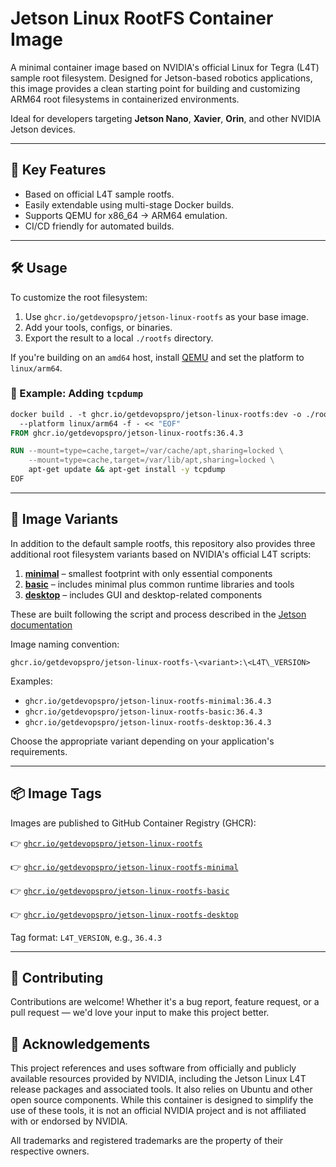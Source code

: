 # Jetson Linux RootFS Container Image

A minimal container image based on NVIDIA's official Linux for Tegra (L4T) sample root filesystem. Designed for Jetson-based robotics applications, this image provides a clean starting point for building and customizing ARM64 root filesystems in containerized environments.

Ideal for developers targeting **Jetson Nano**, **Xavier**, **Orin**, and other NVIDIA Jetson devices.

---

## 🚀 Key Features

* Based on official L4T sample rootfs.
* Easily extendable using multi-stage Docker builds.
* Supports QEMU for x86\_64 → ARM64 emulation.
* CI/CD friendly for automated builds.

---

## 🛠️ Usage

To customize the root filesystem:

1. Use `ghcr.io/getdevopspro/jetson-linux-rootfs` as your base image.
2. Add your tools, configs, or binaries.
3. Export the result to a local `./rootfs` directory.

If you're building on an `amd64` host, install [QEMU](https://docs.docker.com/build/building/multi-platform/#install-qemu-manually) and set the platform to `linux/arm64`.

### 🔧 Example: Adding `tcpdump`

```dockerfile
docker build . -t ghcr.io/getdevopspro/jetson-linux-rootfs:dev -o ./rootfs \
  --platform linux/arm64 -f - << "EOF"
FROM ghcr.io/getdevopspro/jetson-linux-rootfs:36.4.3

RUN --mount=type=cache,target=/var/cache/apt,sharing=locked \
    --mount=type=cache,target=/var/lib/apt,sharing=locked \
    apt-get update && apt-get install -y tcpdump
EOF
```

---

## 🧱 Image Variants

In addition to the default sample rootfs, this repository also provides three additional root filesystem variants based on NVIDIA's official L4T scripts:

1. **[minimal](https://docs.nvidia.com/jetson/archives/r36.4.3/DeveloperGuide/SD/RootFileSystem.html#minimal-flavor-root-file-system)** – smallest footprint with only essential components
2. **[basic](https://docs.nvidia.com/jetson/archives/r36.4.3/DeveloperGuide/SD/RootFileSystem.html#basic-flavor-root-file-system)** – includes minimal plus common runtime libraries and tools
3. **[desktop](https://docs.nvidia.com/jetson/archives/r36.4.3/DeveloperGuide/SD/RootFileSystem.html#desktop-flavor-root-file-system)** – includes GUI and desktop-related components

These are built following the script and process described in the [Jetson documentation](https://docs.nvidia.com/jetson/archives/r36.4.3/DeveloperGuide/SD/RootFileSystem.html#manually-generate-a-root-file-system)

Image naming convention:

`ghcr.io/getdevopspro/jetson-linux-rootfs-\<variant>:\<L4T\_VERSION>`

Examples:

* `ghcr.io/getdevopspro/jetson-linux-rootfs-minimal:36.4.3`
* `ghcr.io/getdevopspro/jetson-linux-rootfs-basic:36.4.3`
* `ghcr.io/getdevopspro/jetson-linux-rootfs-desktop:36.4.3`

Choose the appropriate variant depending on your application's requirements.

---

## 📦 Image Tags

Images are published to GitHub Container Registry (GHCR):

👉 [`ghcr.io/getdevopspro/jetson-linux-rootfs`](https://ghcr.io/getdevopspro/jetson-linux-rootfs)

👉 [`ghcr.io/getdevopspro/jetson-linux-rootfs-minimal`](https://ghcr.io/getdevopspro/jetson-linux-rootfs-minimal)

👉 [`ghcr.io/getdevopspro/jetson-linux-rootfs-basic`](https://ghcr.io/getdevopspro/jetson-linux-rootfs-basic)

👉 [`ghcr.io/getdevopspro/jetson-linux-rootfs-desktop`](https://ghcr.io/getdevopspro/jetson-linux-rootfs-desktop)

Tag format: `L4T_VERSION`, e.g., `36.4.3`

---

## 🙌 Contributing

Contributions are welcome! Whether it's a bug report, feature request, or a pull request — we'd love your input to make this project better.

## 🙏 Acknowledgements

This project references and uses software from officially and publicly available resources provided by NVIDIA, including the Jetson Linux L4T release packages and associated tools. It also relies on Ubuntu and other open source components.
While this container is designed to simplify the use of these tools, it is not an official NVIDIA project and is not affiliated with or endorsed by NVIDIA.

All trademarks and registered trademarks are the property of their respective owners.
